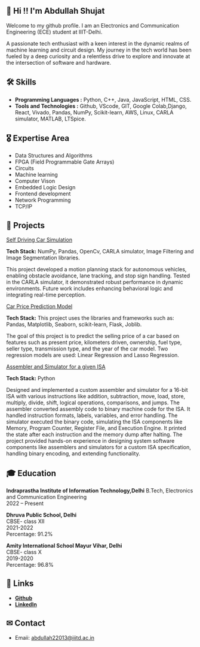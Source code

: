 
## 👋 Hi !! I'm Abdullah Shujat

Welcome to my github profile. I am an Electronics and Communication Engineering (ECE) student at IIIT-Delhi.

A passionate tech enthusiast with a keen interest in the dynamic realms of machine learning and circuit design. My journey in the tech world has been fueled by a deep curiosity and a relentless drive to explore and innovate at the intersection of software and hardware.

## 🛠️ Skills

* **Programming Languages :** Python, C++, Java, JavaScript, HTML, CSS.
* **Tools and Technologies :** Github, VScode, GIT, Google Colab,Django, React, Vivado, Pandas, NumPy, Scikit-learn, AWS, Linux, CARLA simulator, MATLAB, LTSpice.

## 🎖️ Expertise Area

* Data Structures and Algorithms
* FPGA (Field Programmable Gate Arrays)
* Circuits
* Machine learning
* Computer Vison
* Embedded Logic Design
* Frontend development
* Network Programming
* TCP/IP 

## 🎯 Projects

[Self Driving Car Simulation](https://github.com/Abdullah22013/Self-Driving-Car-Simulation.git) 

**Tech Stack:** NumPy, Pandas, OpenCv, CARLA simulator, Image Filtering and Image Segmentation libraries.

This project developed a motion planning stack for autonomous vehicles, enabling obstacle avoidance, lane tracking, and stop sign handling. Tested in the CARLA simulator, it demonstrated robust performance in dynamic environments. Future work includes enhancing behavioral logic and integrating real-time perception.

 
[Car Price Prediction Model](https://github.com/Abdullah22013/Car-Price-Prediction-Model.git) 

**Tech Stack:** This project uses the libraries and frameworks such as: Pandas, Matplotlib, Seaborn, scikit-learn, Flask, Joblib.

The goal of this project is to predict the selling price of a car based on features such as present price, kilometers driven, ownership, fuel type, seller type, transmission type, and the year of the car model. Two regression models are used: Linear Regression and Lasso Regression.


[Assembler and Simulator for a given ISA](https://github.com/Abdullah22013/Car-Price-Prediction-Model.git) 

**Tech Stack:** Python

Designed and implemented a custom assembler and simulator for a 16-bit ISA with various instructions like addition, subtraction, move, load, store, multiply, divide, shift, logical operations, comparisons, and jumps. The assembler converted assembly code to binary machine code for the ISA. It handled instruction formats, labels, variables, and error handling.
The simulator executed the binary code, simulating the ISA components like Memory, Program Counter, Register File, and Execution Engine. It printed the state after each instruction and the memory dump after halting. The project provided hands-on experience in designing system software components like assemblers and simulators for a custom ISA specification, handling binary encoding, and extending functionality.

## 🎓 Education

**Indraprastha Institute of Information Technology,Delhi**
B.Tech, Electronics and Communication Engineering\
2022 – Present

**Dhruva Public School, Delhi**\
CBSE- class XII \
2021-2022\
Percentage: 91.2%

**Amity International School Mayur Vihar, Delhi**\
CBSE- class X \
2019-2020\
Percentage: 96.8%

## 🔗 Links
* **[Github](https://github.com/Abdullah22013)**
* **[LinkedIn](www.linkedin.com/in/abdullah-shujat)**

## ✉ Contact 

* Emaii: abdullah22013@iiitd.ac.in


